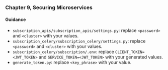 ### Chapter 9, Securing Microservices

#### Guidance
- `subscription_apis/subscription_apis/settings.py`: replace `<password>` and `<cluster>` with your values.
- `subscription_celery/subscription_celery/settings.py`: replace `<password>` and `<cluster>` with your values.
- `subscription_celery/subscription/.env`: replace `CLIENT_TOKEN=<JWT_TOKEN>` and `SERVICE_TOKEN=<JWT_TOKEN>` with your generated values.
- `generate_token.py`: replace `<key_phrase>` with your value.
